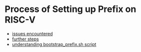 # Process of Setting up Prefix on RISC-V

* [issues encountered](./docs/issues.md)
* [further steps](./docs/todo.md)
* [understanding bootstrap_prefix.sh script](./docs/notes.md)
